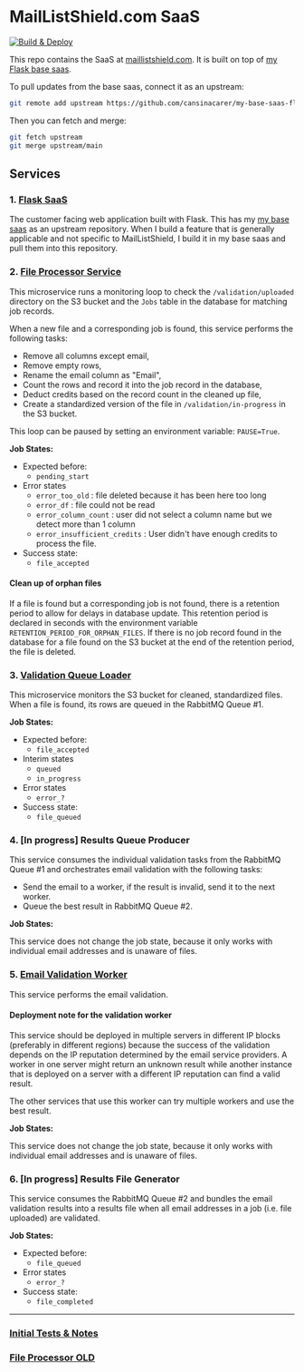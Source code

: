 # MailListShield.com SaaS

[![Build & Deploy](https://github.com/cansinacarer/maillistshield-com/actions/workflows/deploy.yml/badge.svg)](https://github.com/cansinacarer/maillistshield-com/actions/workflows/deploy.yml)

This repo contains the SaaS at [maillistshield.com](https://maillistshield.com/). It is built on top of [my Flask base saas](https://github.com/cansinacarer/my-base-saas-flask).

To pull updates from the base saas, connect it as an upstream:

```sh
git remote add upstream https://github.com/cansinacarer/my-base-saas-flask
```

Then you can fetch and merge:

```sh
git fetch upstream
git merge upstream/main
```

## Services

### 1. [Flask SaaS](https://github.com/cansinacarer/maillistshield-com)

The customer facing web application built with Flask. This has my [my base saas](https://github.com/cansinacarer/my-base-saas-flask) as an upstream repository. When I build a feature that is generally applicable and not specific to MailListShield, I build it in my base saas and pull them into this repository.

### 2. [File Processor Service](https://github.com/cansinacarer/maillistshield-file-processor)

This microservice runs a monitoring loop to check the `/validation/uploaded` directory on the S3 bucket and the `Jobs` table in the database for matching job records.

When a new file and a corresponding job is found, this service performs the following tasks:

- Remove all columns except email,
- Remove empty rows,
- Rename the email column as "Email",
- Count the rows and record it into the job record in the database,
- Deduct credits based on the record count in the cleaned up file,
- Create a standardized version of the file in `/validation/in-progress` in the S3 bucket.

This loop can be paused by setting an environment variable: `PAUSE=True`.

__Job States:__

- Expected before:
  - `pending_start`
- Error states
  - `error_too_old` : file deleted because it has been here too long
  - `error_df` : file could not be read
  - `error_column_count` : user did not select a column name but we detect more than 1 column
  - `error_insufficient_credits` :  User didn't have enough credits to process the file.
- Success state:
  - `file_accepted`

#### Clean up of orphan files

If a file is found but a corresponding job is not found, there is a retention period to allow for delays in database update. This retention period is declared in seconds with the environment variable `RETENTION_PERIOD_FOR_ORPHAN_FILES`. If there is no job record found in the database for a file found on the S3 bucket at the end of the retention period, the file is deleted.

### 3. [Validation Queue Loader](https://github.com/cansinacarer/maillistshield-file-validator)

This microservice monitors the S3 bucket for cleaned, standardized files. When a file is found, its rows are queued in the RabbitMQ Queue #1.

__Job States:__

- Expected before:
  - `file_accepted`
- Interim states
  - `queued`
  - `in_progress`
- Error states
  - `error_?`
- Success state:
  - `file_queued`

### 4. [In progress] Results Queue Producer

This service consumes the individual validation tasks from the RabbitMQ Queue #1 and orchestrates email validation with the following tasks:

- Send the email to a worker, if the result is invalid, send it to the next worker.
- Queue the best result in RabbitMQ Queue #2.

__Job States:__

This service does not change the job state, because it only works with individual email addresses and is unaware of files.

### 5. [Email Validation Worker](https://github.com/cansinacarer/maillistshield-validation-worker)

This service performs the email validation.

#### Deployment note for the validation worker

This service should be deployed in multiple servers in different IP blocks (preferably in different regions) because the success of the validation depends on the IP reputation determined by the email service providers. A worker in one server might return an unknown result while another instance that is deployed on a server with a different IP reputation can find a valid result.

The other services that use this worker can try multiple workers and use the best result.

__Job States:__

This service does not change the job state, because it only works with individual email addresses and is unaware of files.

### 6. [In progress] Results File Generator

This service consumes the RabbitMQ Queue #2 and bundles the email validation results into a results file when all email addresses in a job (i.e. file uploaded) are validated.

__Job States:__

- Expected before:
  - `file_queued`
- Error states
  - `error_?`
- Success state:
  - `file_completed`

---

### [Initial Tests & Notes](https://github.com/cansinacarer/email-verification-test)

### [File Processor OLD](https://github.com/cansinacarer/maillistshield-scheduler)
